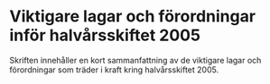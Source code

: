 # Viktigare lagar och förordningar inför halvårsskiftet 2005

Skriften innehåller en kort sammanfattning av de viktigare lagar och förordningar som träder i kraft kring halvårsskiftet 2005\.
